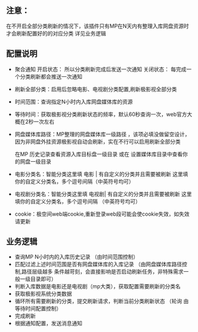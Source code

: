## 注意：
在不开启全部分类刷新的情况下，该插件只有MP在N天内有整理入库网盘资源时才会刷新配置好的的对应分类
详见业务逻辑

## 配置说明
- 聚合通知 
  开启状态： 所以分类刷新完成后发送一次通知 
  关闭状态： 每完成一个分类刷新都会推送一次通知

- 刷新全部分类：启用后忽略电影、电视剧分类配置,刷新极影视全部分类

- 时间范围：查询指定N小时内入库网盘媒体库的资源

- 等待时间：获取极影视分类刷新状态的频率，默认60秒查询一次，web官方大概在2秒一次左右

- 网盘媒体库路径：MP整理的网盘媒体库一级路径  ，该项必填没做留空设计，因为非网盘外挂资源极影视自动会刷新，实在不行可以启用刷新全部分类

  在MP 历史记录查看资源入库目标盘一级目录
  或在 设置媒体库目录中查看你的网盘一级目录

- 电影分类名：智能分类这里填 电影 | 有自定义的分类并且需要被刷新 这里填你的自定义分类名，多个逗号间隔（中英符号均可） 

- 电视剧分类名：智能分类这里填 电视剧| 有自定义的分类并且需要被刷新 这里填你的自定义分类名，多个逗号间隔 （中英符号均可） 

- cookie：极空间web端cookie,重新登录web段可能会使cookie失效，如失效请更新


## 业务逻辑

-  查询MP N小时内的入库历史记录  （由时间范围控制）
-  匹配过滤上述时间范围是否有网盘媒体库的入库记录  （由网盘媒体库路径控制,路径层级越多 条件越苛刻，会直接影响是否启动刷新任务，非特殊需求一般一级目录即可）
-  判断入库数据是电影还是电视剧（mp大类），获取配置需要刷新的分类名
-  获取极影视系统分类数据
-  循环所有需要刷新的分类，提交刷新请求，判断当前分类刷新状态 （轮询 由等待时间配置控制）
-  完成刷新
-  根据通知配置，发送消息通知
